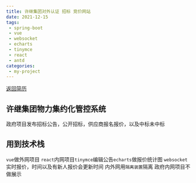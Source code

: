 ```yaml
---
title: 许继集团对外认证 招标 竞价网站
date: 2021-12-15
tags:
 - spring-boot
 - vue
 - websocket
 - echarts
 - tinymce
 - react
 - antd
categories:
 - my-project
---
```


[返回简历](../other/my.md)
## 许继集团物力集约化管控系统
政府项目发布招标公告，公开招标，供应商报名报价，以及中标未中标
## 用到技术栈
`vue`做外网项目 `react`内网项目`tinymce`编辑公告`echarts`做报价统计图
`websocket` 实时报价，时间以及有新人报价会更新时间
内外网用`隔离装置`隔离 政府内网项目不做展示
